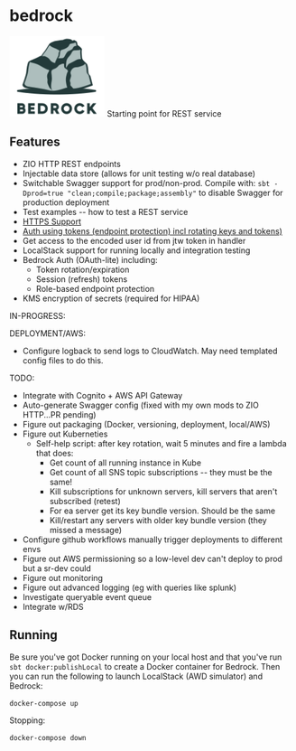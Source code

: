 # bedrock
![Bedrock](docs/Bedrock_Logo.png)
Starting point for REST service

## Features

* ZIO HTTP REST endpoints
* Injectable data store (allows for unit testing w/o real database)
* Switchable Swagger support for prod/non-prod. 
    Compile with: ```sbt -Dprod=true "clean;compile;package;assembly"``` to disable Swagger for production deployment
* Test examples -- how to test a REST service
* [HTTPS Support](docs/https.md)
* [Auth using tokens (endpoint protection) incl rotating keys and tokens)](docs/security.md)
* Get access to the encoded user id from jtw token in handler
* LocalStack support for running locally and integration testing
* Bedrock Auth (OAuth-lite) including:
  - Token rotation/expiration
  - Session (refresh) tokens
  - Role-based endpoint protection
* KMS encryption of secrets (required for HIPAA)



IN-PROGRESS:


DEPLOYMENT/AWS:
* Configure logback to send logs to CloudWatch. May need templated config files to do this.


TODO:
* Integrate with Cognito + AWS API Gateway
* Auto-generate Swagger config (fixed with my own mods to ZIO HTTP...PR pending)
* Figure out packaging (Docker, versioning, deployment, local/AWS)
* Figure out Kuberneties
   * Self-help script: after key rotation, wait 5 minutes and fire a lambda that does:
        * Get count of all running instance in Kube
        * Get count of all SNS topic subscriptions -- they must be the same!
        * Kill subscriptions for unknown servers, kill servers that aren't subscribed (retest)
        * For ea server get its key bundle version. Should be the same
        * Kill/restart any servers with older key bundle version (they missed a message)
* Configure github workflows manually trigger deployments to different envs
* Figure out AWS permissioning so a low-level dev can't deploy to prod but a sr-dev could
* Figure out monitoring
* Figure out advanced logging (eg with queries like splunk)
* Investigate queryable event queue
* Integrate w/RDS

## Running

Be sure you've got Docker running on your local host and that you've run ```sbt docker:publishLocal```
to create a Docker container for Bedrock.  Then you can run the following to launch LocalStack (AWD simulator)
and Bedrock:
```
docker-compose up
```

Stopping:
```
docker-compose down
```